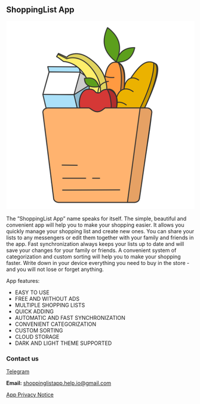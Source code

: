 ## ShoppingList App

![App logo](appicon.png)

The ”ShoppingList App” name speaks for itself. The simple, beautiful and convenient app will help you to make your shopping easier. It allows you quickly manage your shopping list and create new ones. You can share your lists to any messengers or edit them together with your family and friends in the app. Fast synchronization always keeps your lists up to date and will save your changes for your family or friends. A convenient system of categorization and custom sorting will help you to make your shopping faster. Write down in your device everything you need to buy in the store - and you will not lose or forget anything.

App features:
- EASY TO USE
- FREE AND WITHOUT ADS
- MULTIPLE SHOPPING LISTS
- QUICK ADDING
- AUTOMATIC AND FAST SYNCHRONIZATION
- CONVENIENT CATEGORIZATION
- CUSTOM SORTING 
- CLOUD STORAGE
- DARK AND LIGHT THEME SUPPORTED

### Contact us

[Telegram](https://t.me/shoppinglistappsupport)

**Email:** shoppinglistapp.help.io@gmail.com



[App Privacy Notice](https://t.me/shoppinglistappsupport)
